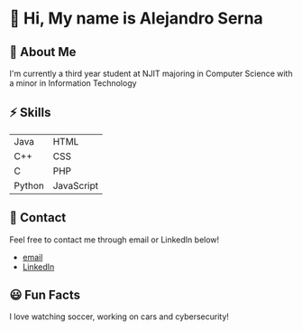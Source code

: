 # 👋 Hi, My name is Alejandro Serna
## 💠 About Me
I'm currently a third year student at NJIT majoring in Computer Science with a minor in Information Technology

## ⚡ Skills
<table>
  <tr>
    <td>Java</td>
    <td>HTML</td>
  </tr>
  <tr>
    <td>C++</td>
    <td>CSS</td>
  </tr>
  <tr>
    <td>C</td>
    <td>PHP</td>
  </tr>
  <tr>
    <td>Python</td>
    <td>JavaScript</td>
  </tr>
</table>

## 📱 Contact
Feel free to contact me through email or LinkedIn below!
- [email](mailto:aserna17@outlook.com)
- [LinkedIn](https://www.linkedin.com/in/aserna17)

## 😃 Fun Facts
I love watching soccer, working on cars and cybersecurity!
